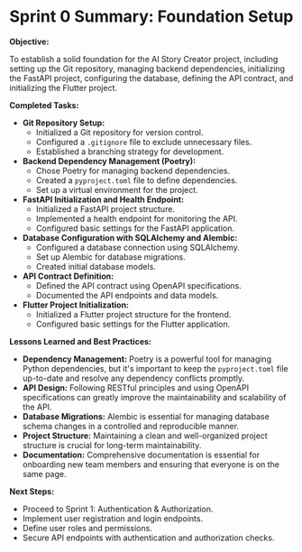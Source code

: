 # Sprint 0 Summary: Foundation Setup

**Objective:**

To establish a solid foundation for the AI Story Creator project, including setting up the Git repository, managing backend dependencies, initializing the FastAPI project, configuring the database, defining the API contract, and initializing the Flutter project.

**Completed Tasks:**

*   **Git Repository Setup:**
    *   Initialized a Git repository for version control.
    *   Configured a `.gitignore` file to exclude unnecessary files.
    *   Established a branching strategy for development.
*   **Backend Dependency Management (Poetry):**
    *   Chose Poetry for managing backend dependencies.
    *   Created a `pyproject.toml` file to define dependencies.
    *   Set up a virtual environment for the project.
*   **FastAPI Initialization and Health Endpoint:**
    *   Initialized a FastAPI project structure.
    *   Implemented a health endpoint for monitoring the API.
    *   Configured basic settings for the FastAPI application.
*   **Database Configuration with SQLAlchemy and Alembic:**
    *   Configured a database connection using SQLAlchemy.
    *   Set up Alembic for database migrations.
    *   Created initial database models.
*   **API Contract Definition:**
    *   Defined the API contract using OpenAPI specifications.
    *   Documented the API endpoints and data models.
*   **Flutter Project Initialization:**
    *   Initialized a Flutter project structure for the frontend.
    *   Configured basic settings for the Flutter application.

**Lessons Learned and Best Practices:**

*   **Dependency Management:** Poetry is a powerful tool for managing Python dependencies, but it's important to keep the `pyproject.toml` file up-to-date and resolve any dependency conflicts promptly.
*   **API Design:** Following RESTful principles and using OpenAPI specifications can greatly improve the maintainability and scalability of the API.
*   **Database Migrations:** Alembic is essential for managing database schema changes in a controlled and reproducible manner.
*   **Project Structure:** Maintaining a clean and well-organized project structure is crucial for long-term maintainability.
*   **Documentation:** Comprehensive documentation is essential for onboarding new team members and ensuring that everyone is on the same page.

**Next Steps:**

*   Proceed to Sprint 1: Authentication & Authorization.
*   Implement user registration and login endpoints.
*   Define user roles and permissions.
*   Secure API endpoints with authentication and authorization checks.